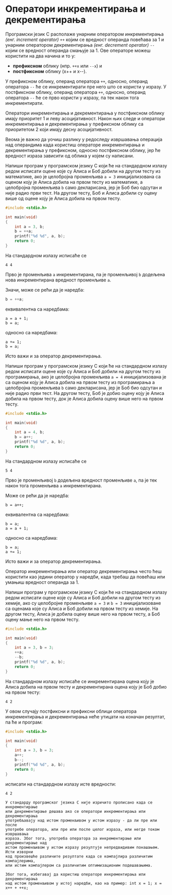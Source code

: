 # Оператори инкрементирања и декрементирања

Програмски језик C располаже унарним оператором инкрементирања
*(енг. increment operator)* `++` којим се вредност операнда повећава за $1$ и
унарним оператором декрементирања *(енг. decrement operator)* `--` којим се
вредност операнда смањује за $1$. Ове операторе можеш користити на два начина и
то у:

- **префиксном** облику (нпр. `++x` или `--x`) и
- **постфиксном** облику (x++ и x--).

У префиксном облику, операнд оператора `++`, односно, операнд оператора `--` ће
се инкрементирати пре него што се користи у изразу. У постфиксном облику,
операнд оператора `++`, односно, операнд оператора `--` ће се прво користи у
изразу, па тек након тога инкрементирати.

Оператори инкрементирања и декрементирања у постфиксном облику имају приоритет
1 и леву асоцијативност. Након њих следе и оператори инкрементирања и
декрементирања у префиксном облику са приоритетом 2 који имају десну
асоцијативност.

Веома је важно да уочиш разлику у редоследу извршавања операција над операндима
када користиш операторе инкрементирања и декрементирања у префиксном, односно
постфиксном облику, јер ће вредност израза зависити од облика у којем су
написани.

Напиши програм у програмском језику C који ће на стандардном излазу редом
исписати оцене које су Алиса и Боб добили на другом тесту из математике,
ако је целобројна променљива `a = 3` иницијализована са оценом коју је Алиса
добила на првом тесту из математике, а целобројна променљива `b` само
декларисана, јер је Боб био одсутан и није радио први тест. На другом тесту,
Боб и Алиса добили су оцену више од оцене коју је Алиса добила на првом тесту.

```c
#include <stdio.h>

int main(void)
{
    int a = 3, b;
    b = ++a;
    printf("%d %d", a, b);
    return 0;
}
```

На стандардном излазу исписаће се

```text
4 4
```

Прво је променљива `a` инкрементирана, па је променљивој `b` додељена нова
инкрементирана вредност променљиве `a`.

Значи, може се рећи да је наредба:

```c
b = ++a;
```

еквивалентна са наредбама:

```text
a = a + 1;
b = a;
```

односно са наредбама:

```text
a += 1;
b = a;
```

Исто важи и за оператор декрементирања.

Напиши програм у програмском језику C који ће на стандардном излазу редом
исписати оцене које су Алиса и Боб добили на другом тесту из програмирања, ако
је целобројна променљива `a = 4` иницијализована је са оценом коју је Алиса
добила на првом тесту из програмирања а целобројна променљива `b` само
декларисана, јер је Боб био одсутан и није радио први тест. На другом тесту,
Боб је добио оцену коју је Алиса добила на првом тесту, док је Алиса добила
оцену више него на првом тесту.

```c
#include <stdio.h>

int main(void)
{
    int a = 4, b;
    b = a++;
    printf("%d %d", a, b);
    return 0;
}
```

На стандардном излазу исписаће се

```text
5 4
```

Прво је променљивој `b` додељена вредност променљиве `a`, па је тек након тога
променљива `a` инкрементирана.

Mоже се рећи да је наредба:

```text
b = a++;
```

еквивалентна са наредбама:

```text
b = a;
a = a + 1;
```

односно са наредбама:

```text
b = a;
a += 1;
```

Исто важи и за оператор декрементирања.

Оператор инкрементирања или оператор декрементирања често ћеш користити као
једини оператор у наредби, када требаш да повећаш или умањиш вредност операнда
за $1$.

Напиши програм у програмском језику C који ће на стандардном излазу редом
исписати оцене које су Алиса и Боб добили на другом тесту из хемије, ако су
целобројне променљиве `a = 3` и `b = 3` иницијализоване са оценама које су
Алиса и Боб добили на првом тесту из хемије. На другом тесту, Алиса је добила
оцену више него на првом тесту, а Боб оцену мање него на првом тесту.

```c
#include <stdio.h>

int main(void)
{
    int a = 3, b = 3;
    ++a;
    --b;
    printf("%d %d", a, b);
    return 0;
}
```

На стандардном излазу исписаће се инкрементирана оцена коју је Алиса добила на
првом тесту и декрементирана оцена коју је Боб добио на првом тесту:

```text
4 2
```

У овом случају постфиксни и префиксни облици оператора инкрементирања и
декрементирања неће утицати на коначан резултат, па ће и програм:

```c
#include <stdio.h>

int main(void)
{
    int a = 3, b = 3;
    a++;
    b--;
    printf("%d %d", a, b);
    return 0;
}
```

исписати на стандардном излазу исте вредности:

```text
4 2
```

```{technicalnote}
У стандарду програмског језика C није изричито прописано када се инкрементирање
или декрементирање дешава ако се оператори инкрементирања или декрементирања
употребљавају над истом променљивом у истом изразу - да ли пре или после
употребе оператора, или пре или после целог израза, или негде током извршавања
израза. Због тога, употреба оператора за инкрементирање или декрементирање над
истом променљивом у истом изразу резултује непредвидивим понашањем. Исти изворни
код произвешће различите резултате када се компајлира различитим компајлерима,
или истим компајлером са различитим оптимизационим подешавањима.

Због тога, избегавај да користиш операторе инкрементирања или декрементирања
над истом променљивом у истој наредби, као на пример: int x = 1; x = x++ + ++x;
```
